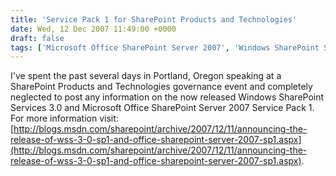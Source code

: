 ```yaml
---
title: 'Service Pack 1 for SharePoint Products and Technologies'
date: Wed, 12 Dec 2007 11:49:00 +0000
draft: false
tags: ['Microsoft Office SharePoint Server 2007', 'Windows SharePoint Services 3.0']
---
```


I've spent the past several days in Portland, Oregon speaking at a SharePoint Products and Technologies governance event and completely neglected to post any information on the now released Windows SharePoint Services 3.0 and Microsoft Office SharePoint Server 2007 Service Pack 1.  For more information visit:  [http://blogs.msdn.com/sharepoint/archive/2007/12/11/announcing-the-release-of-wss-3-0-sp1-and-office-sharepoint-server-2007-sp1.aspx](http://blogs.msdn.com/sharepoint/archive/2007/12/11/announcing-the-release-of-wss-3-0-sp1-and-office-sharepoint-server-2007-sp1.aspx).